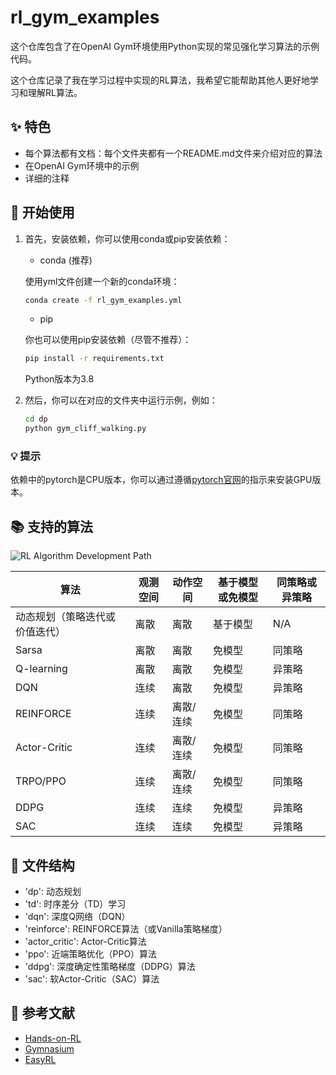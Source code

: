 # rl_gym_examples

这个仓库包含了在OpenAI Gym环境使用Python实现的常见强化学习算法的示例代码。

这个仓库记录了我在学习过程中实现的RL算法，我希望它能帮助其他人更好地学习和理解RL算法。

## :sparkles: 特色

- 每个算法都有文档：每个文件夹都有一个README.md文件来介绍对应的算法
- 在OpenAI Gym环境中的示例
- 详细的注释

## :rocket: 开始使用

1. 首先，安装依赖，你可以使用conda或pip安装依赖：
    - conda (推荐)

    使用yml文件创建一个新的conda环境：
    ```Bash
    conda create -f rl_gym_examples.yml
    ```
    - pip

    你也可以使用pip安装依赖（尽管不推荐）：
    ```Bash
    pip install -r requirements.txt
    ```
    Python版本为3.8

2. 然后，你可以在对应的文件夹中运行示例，例如：
    ```Bash
    cd dp
    python gym_cliff_walking.py
    ```

### :bulb: 提示

依赖中的pytorch是CPU版本，你可以通过遵循[pytorch官网](https://pytorch.org/get-started/locally/)的指示来安装GPU版本。

## :books: 支持的算法

![RL Algorithm Development Path](https://i.imgur.com/Szbxpri.png) 

| 算法 | 观测空间 | 动作空间 | 基于模型或免模型 | 同策略或异策略 |
| --- | --- | --- | --- | --- |
| 动态规划（策略迭代或价值迭代） | 离散 | 离散 | 基于模型 | N/A |
| Sarsa | 离散 | 离散 | 免模型 | 同策略 |
| Q-learning | 离散 | 离散 | 免模型 | 异策略 |
| DQN | 连续 | 离散 | 免模型 | 异策略 |
| REINFORCE | 连续 | 离散/连续 | 免模型 | 同策略 |
| Actor-Critic | 连续 | 离散/连续 | 免模型 | 同策略 |
| TRPO/PPO | 连续 | 离散/连续 | 免模型 | 同策略 |
| DDPG | 连续 | 连续 | 免模型 | 异策略 |
| SAC | 连续 | 连续 | 免模型 | 异策略 |

## :file_folder: 文件结构

- 'dp': 动态规划
- 'td': 时序差分（TD）学习
- 'dqn': 深度Q网络（DQN）
- 'reinforce': REINFORCE算法（或Vanilla策略梯度）
- 'actor_critic': Actor-Critic算法
- 'ppo': 近端策略优化（PPO）算法
- 'ddpg': 深度确定性策略梯度（DDPG）算法
- 'sac': 软Actor-Critic（SAC）算法

## :memo: 参考文献

- [Hands-on-RL](https://github.com/boyu-ai/Hands-on-RL) 
- [Gymnasium](https://gymnasium.farama.org/) 
- [EasyRL](https://datawhalechina.github.io/easy-rl/#/) 
